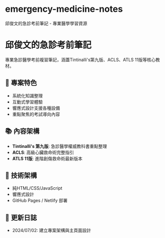 # emergency-medicine-notes
邱俊文的急診考前筆記 - 專業醫學學習資源
# 邱俊文的急診考前筆記

專業急診醫學考前複習筆記，涵蓋Tintinalli's第九版、ACLS、ATLS 11版等核心教材。

## 🎯 專案特色
- 系統化知識整理
- 互動式學習體驗
- 響應式設計支援各種設備
- 重點聚焦的考試導向內容

## 📚 內容架構
- **Tintinalli's 第九版**: 急診醫學權威教科書重點整理
- **ACLS**: 高級心臟救命術完整指引
- **ATLS 11版**: 進階創傷救命術最新版本

## 🚀 技術架構
- 純HTML/CSS/JavaScript
- 響應式設計
- GitHub Pages / Netlify 部署

## 📝 更新日誌
- 2024/07/02: 建立專案架構與主頁面設計
